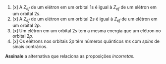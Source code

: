 1. [x] A $Z_{ef}$ de um elétron em um orbital $1$s é igual à $Z_{ef}$ de um elétron em um orbital $2s$. 
2. [x] A $Z_{ef}$ de um elétron em  um orbital $2s$ é igual à $Z_{ef}$ de um elétron em um orbital $2p$.
3. [x] Um elétron em um orbital $2s$ tem a mesma energia que um elétron no  orbital $2p$. 
4. [x] Os elétrons nos orbitais $2p$ têm números quânticos $ms$ com *spins* de sinais contrários.

**Assinale** a alternativa que relaciona as proposições *incorretas*.

